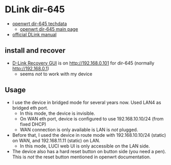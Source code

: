 # DLink dir-645

* [openwrt dir-645 techdata](https://openwrt.org/toh/hwdata/d-link/d-link_dir-645_a1)
  + [openwrt dir-645 main page](https://openwrt.org/toh/d-link/dir-645)
* [official DLink manual](https://www.dlink.com/-/media/consumer_products/dir/dir-645/manual/dir645manualuk.pdf)

## install and recover

* [D-Link Recovery GUI](https://openwrt.org/docs/guide-user/installation/installation_methods/d-link_recovery_gui) is on http://192.168.0.101 for dir-645 (normally http://192.168.0.1)
  + seems _not_ to work with my device

## Usage

* I use the device in bridged mode for several years now. Used LAN4 as bridged eth port.
  + In this mode, the device is invisible.
  + On WAN eth port, device is configured to use 192.168.10.10/24 (from fixed DHCP)
  + WAN connection is only available is LAN is _not_ plugged.
* Before that, I used the device in route mode with 192.168.10.10/24 (static) on WAN, and 192.168.11.11 (static) on LAN.
  + In this mode, LUCI web UI is only accessible on the LAN side.
* The device also has a hard reset button on button side (you need a pen). This is _not_ the reset button mentioned in openwrt documentation.
